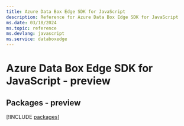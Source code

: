```yaml
---
title: Azure Data Box Edge SDK for JavaScript
description: Reference for Azure Data Box Edge SDK for JavaScript
ms.date: 03/18/2024
ms.topic: reference
ms.devlang: javascript
ms.service: databoxedge
---
```

# Azure Data Box Edge SDK for JavaScript - preview
## Packages - preview
[!INCLUDE [packages](data-box-edge-index.md)]